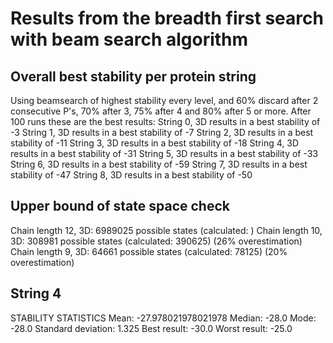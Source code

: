 # Results from the breadth first search with beam search algorithm

## Overall best stability per protein string
Using beamsearch of highest stability every level, and 60% discard after 2 consecutive P's, 70% after 3, 75% after 4 and 80% after 5 or more. After 100 runs these are the best results:
String 0, 3D results in a best stability of -3
String 1, 3D results in a best stability of -7
String 2, 3D results in a best stability of -11
String 3, 3D results in a best stability of -18
String 4, 3D results in a best stability of -31
String 5, 3D results in a best stability of -33
String 6, 3D results in a best stability of -59
String 7, 3D results in a best stability of -47
String 8, 3D results in a best stability of -50

## Upper bound of state space check
Chain length 12, 3D: 6989025 possible states (calculated: )
Chain length 10, 3D: 308981 possible states (calculated: 390625) (26% overestimation)
Chain length 9, 3D: 64661 possible states (calculated: 78125) (20% overestimation)

## String 4
STABILITY STATISTICS
Mean: -27.978021978021978
Median: -28.0
Mode: -28.0
Standard deviation: 1.325
Best result: -30.0
Worst result: -25.0
